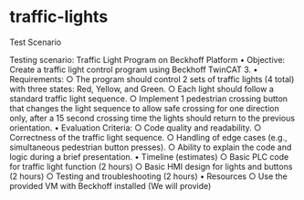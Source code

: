 # traffic-lights
Test Scenario

Testing scenario:
Traffic Light Program on Beckhoff Platform
	• Objective: Create a traffic light control program using Beckhoff TwinCAT 3.
	• Requirements:
		○ The program should control 2 sets of traffic lights (4 total) with three states: Red, Yellow, and Green.
		○ Each light should follow a standard traffic light sequence.
		○ Implement 1 pedestrian crossing button that changes the light sequence to allow safe crossing for one direction only, after a 15 second crossing time the lights should return to the previous orientation.
	• Evaluation Criteria:
		○ Code quality and readability.
		○ Correctness of the traffic light sequence.
		○ Handling of edge cases (e.g., simultaneous pedestrian button presses).
		○ Ability to explain the code and logic during a brief presentation.
	• Timeline (estimates)
		○ Basic PLC code for traffic light function (2 hours)
		○ Basic HMI design for lights and buttons (2 hours)
		○ Testing and troubleshooting (2 hours)
	• Resources
    ○ Use the provided VM with Beckhoff installed (We will provide)
